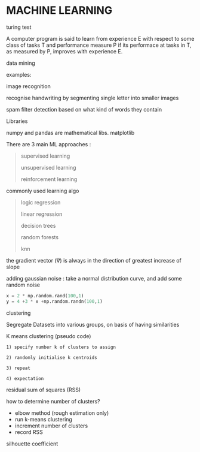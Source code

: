 # MACHINE LEARNING

turing test

A computer program is said to learn from experience E with respect to some class of tasks T and performance measure P if its performace at tasks in T, as measured by P, improves with experience E.

data mining



examples:

image recognition

recognise handwriting by segmenting single letter into smaller images



spam filter detection based on what kind of words they contain

Libraries

numpy and pandas are mathematical libs. matplotlib





There are 3 main ML approaches :

> supervised learning
>
> unsupervised learning
>
> reinforcement learning





commonly used learning algo

> logic regression
>
> linear regression
>
> decision trees
>
> random forests
>
> knn



the gradient vector (∇) is always in the direction of greatest increase of slope



adding gaussian noise : take a normal distribution curve, and add some random noise

```python
x = 2 * np.random.rand(100,1)
y = 4 +3 * x +np.random.randn(100,1)
```



clustering

Segregate Datasets into various groups, on basis of having similarities





K means clustering (pseudo code)

```
1) specify number k of clusters to assign

2) randomly initialise k centroids

3) repeat

4) expectation

```

residual sum of squares (RSS)



how to determine number of clusters?

- elbow method (rough estimation only)
- run k-means clustering
- increment number of clusters
- record RSS



silhouette coefficient


